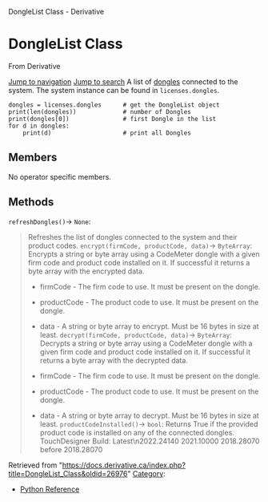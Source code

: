

DongleList Class - Derivative




# DongleList Class
From Derivative

[Jump to navigation](#mw-head)
[Jump to search](#searchInput)
A list of [dongles](Dongle_Class.html "Dongle Class") connected to the system. The system instance can be found in `licenses.dongles`.
```
dongles = licenses.dongles		# get the DongleList object
print(len(dongles))				# number of Dongles 
print(dongles[0])				# first Dongle in the list
for d in dongles:
	print(d)					# print all Dongles
```
  

## Members
No operator specific members.
  

## Methods
`refreshDongles()`→ `None`:
> Refreshes the list of dongles connected to the system and their product codes.
`encrypt(firmCode, productCode, data)`→ `ByteArray`:
> Encrypts a string or byte array using a CodeMeter dongle with a given firm code and product code installed on it. If successful it returns a byte array with the encrypted data.
> 
> * firmCode - The firm code to use. It must be present on the dongle.
> * productCode - The product code to use. It must be present on the dongle.
> * data - A string or byte array to encrypt. Must be 16 bytes in size at least.
`decrypt(firmCode, productCode, data)`→ `ByteArray`:
> Decrypts a string or byte array using a CodeMeter dongle with a given firm code and product code installed on it. If successful it returns a byte array with the decrypted data.
> 
> * firmCode - The firm code to use. It must be present on the dongle.
> * productCode - The product code to use. It must be present on the dongle.
> * data - A string or byte array to decrypt. Must be 16 bytes in size at least.
`productCodeInstalled()`→ `bool`:
> Returns True if the provided product code is installed on any of the connected dongles.
TouchDesigner Build: 
Latest\n2022.24140
2021.10000
2018.28070
before 2018.28070

Retrieved from "<https://docs.derivative.ca/index.php?title=DongleList_Class&oldid=26976>"
[Category](Special_Categories.html "Special:Categories"):
* [Python Reference](Category_Python_Reference.html "Category:Python Reference")